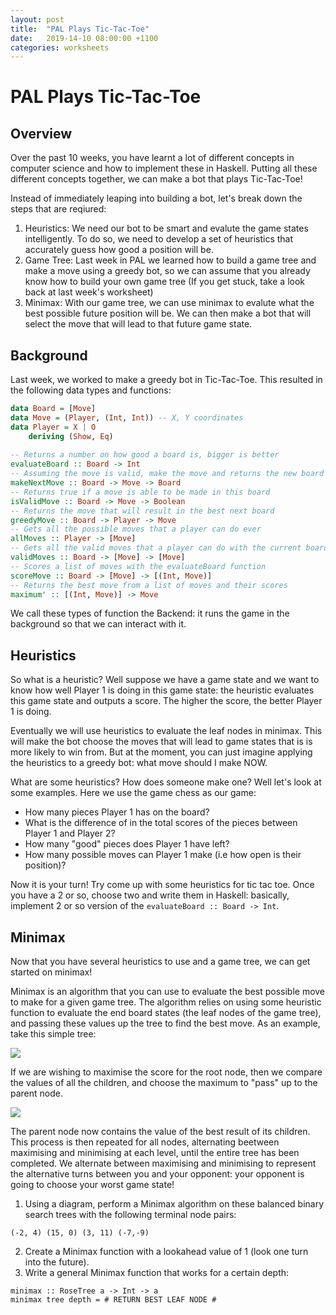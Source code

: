 ```yaml
---
layout: post
title:  "PAL Plays Tic-Tac-Toe"
date:   2019-14-10 08:00:00 +1100
categories: worksheets
---
```


# PAL Plays Tic-Tac-Toe

## Overview
Over the past 10 weeks, you have learnt a lot of different concepts in computer science and how to implement these in Haskell. Putting all these different concepts together, we can make a bot that plays Tic-Tac-Toe!

Instead of immediately leaping into building a bot, let's break down the steps that are reqiured:
1) Heuristics: We need our bot to be smart and evalute the game states intelligently. To do so, we need to develop a set of heuristics that accurately guess how good a position will be.
2) Game Tree: Last week in PAL we learned how to build a game tree and make a move using a greedy bot, so we can assume that you already know how to build your own game tree (If you get stuck, take a look back at last week's worksheet)
3) Minimax: With our game tree, we can use minimax to evalute what the best possible future position will be. We can then make a bot that will select the move that will lead to that future game state.

## Background
Last week, we worked to make a greedy bot in Tic-Tac-Toe. This resulted in the following data types and functions:
```Haskell
data Board = [Move]
data Move = (Player, (Int, Int)) -- X, Y coordinates
data Player = X | O
    deriving (Show, Eq)
    
-- Returns a number on how good a board is, bigger is better
evaluateBoard :: Board -> Int
-- Assuming the move is valid, make the move and returns the new board
makeNextMove :: Board -> Move -> Board
-- Returns true if a move is able to be made in this board
isValidMove :: Board -> Move -> Boolean
-- Returns the move that will result in the best next board
greedyMove :: Board -> Player -> Move
-- Gets all the possible moves that a player can do ever
allMoves :: Player -> [Move]
-- Gets all the valid moves that a player can do with the current board
validMoves :: Board -> [Move] -> [Move]
-- Scores a list of moves with the evaluateBoard function
scoreMove :: Board -> [Move] -> [(Int, Move)]
-- Returns the best move from a list of moves and their scores
maximum' :: [(Int, Move)] -> Move
```
We call these types of function the Backend: it runs the game in the background so that we can interact with it.

## Heuristics
So what is a heuristic? Well suppose we have a game state and we want to know how well Player 1 is doing in this game state: the heuristic evaluates this game state and outputs a score. The higher the score, the better Player 1 is doing.

Eventually we will use heuristics to evaluate the leaf nodes in minimax. This will make the bot choose the moves that will lead to game states that is is more likely to win from. But at the moment, you can just imagine applying the heuristics to a greedy bot: what move should I make NOW.

What are some heuristics? How does someone make one? Well let's look at some examples. Here we use the game chess as our game:

- How many pieces Player 1 has on the board?
- What is the difference of in the total scores of the pieces between Player 1 and Player 2?
- How many "good" pieces does Player 1 have left?
- How many possible moves can Player 1 make (i.e how open is their position)?

Now it is your turn! Try come up with some heuristics for tic tac toe. Once you have a 2 or so, choose two and write them in Haskell: basically, implement 2 or so version of the ```evaluateBoard :: Board -> Int```.

## Minimax
Now that you have several heuristics to use and a game tree, we can get started on minimax!

Minimax is an algorithm that you can use to evaluate the best possible move to make for a given game tree. The algorithm relies on using some heuristic function to evaluate the end board states (the leaf nodes of the game tree), and passing these values up the tree to find the best move. As an example, take this simple tree:

![](https://raw.githubusercontent.com/COMP1100-PAL/comp1100-pal.github.io/master/img/60771377_695309140920558_4307992282541326336_n.png)

If we are wishing to maximise the score for the root node, then we compare the values of all the children, and choose the maximum to "pass" up to the parent node.

![](https://raw.githubusercontent.com/COMP1100-PAL/comp1100-pal.github.io/master/img/60174971_320517171960295_5200357152299941888_n.png)

The parent node now contains the value of the best result of its children. This process is then repeated for all nodes, alternating beetween maximising and minimising at each level, until the entire tree has been completed. We alternate between maximising and minimising to represent the alternative turns between you and your opponent: your opponent is going to choose your worst game state!

1) Using a diagram, perform a Minimax algorithm on these balanced binary search trees with the following terminal node pairs:
```
(-2, 4) (15, 0) (3, 11) (-7,-9) 
```
2) Create a Minimax function with a lookahead value of 1 (look one turn into the future).
3) Write a general Minimax function that works for a certain depth:
```
minimax :: RoseTree a -> Int -> a
minimax tree depth = # RETURN BEST LEAF NODE #
```
